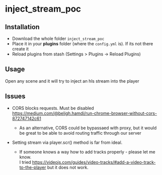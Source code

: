 # inject_stream_poc

## Installation

- Download the whole folder `inject_stream_poc`
- Place it in your **plugins** folder (where the `config.yml` is). If its not there create it
- Reload plugins from stash (Settings > Plugins -> Reload Plugins)

## Usage

Open any scene and it will try to inject an hls stream into the player

## Issues
- CORS blocks requests. Must be disabled https://medium.com/@beligh.hamdi/run-chrome-browser-without-cors-872747142c61
   - As an alternative, CORS could be bypassaed with proxy, but it would be great to be able to avoid routing traffic through our server
 
- Setting stream via player.scr() method is far from ideal.
  - If someone knows a way how to add tracks properly - please let me know.  
  I tried https://videojs.com/guides/video-tracks/#add-a-video-track-to-the-player but it does not work.

